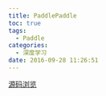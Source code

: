 ```yaml
---
title: PaddlePaddle
toc: true
tags:
  - Paddle
categories:
  - 深度学习
date: 2016-09-28 11:26:51
---
```


<!--more-->

[源码浏览](http://162.243.141.242/paddle_html/codebrowser/codebrowser/paddle/)